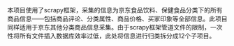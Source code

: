 本项目使用了scrapy框架，采集的信息为京东食品饮料、保健食品分类下的所有商品信息——包括商品评论、分类属性、商品价格、买家印象等全部信息。此项目同样适用于京东其他分类商品信息采集。由于scrapy框架管道文件的限制，一次性将所有文件插入数据库效率过低，此处将信息进行归类拆分成12个子项目。
